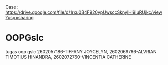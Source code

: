 Case : https://drive.google.com/file/d/1rxu0B4F920ypUwsccSknylHl9IuRUjkc/view?usp=sharing


# OOPGslc

tugas oop gslc
2602057186-TIFFANY JOYCELYN,
2602069766-ALVRIAN TIMOTIUS HINANDRA,
2602072760-VINCENTIA CATHERINE
